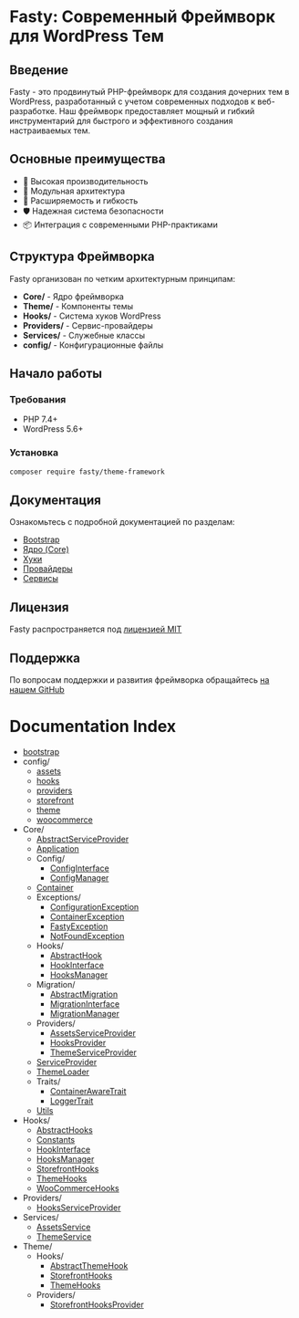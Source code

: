 # Fasty: Современный Фреймворк для WordPress Тем

## Введение

Fasty - это продвинутый PHP-фреймворк для создания дочерних тем в WordPress, разработанный с учетом современных подходов к веб-разработке. Наш фреймворк предоставляет мощный и гибкий инструментарий для быстрого и эффективного создания настраиваемых тем.

## Основные преимущества

- 🚀 Высокая производительность
- 🧩 Модульная архитектура
- 🔧 Расширяемость и гибкость
- 🛡️ Надежная система безопасности
- 📦 Интеграция с современными PHP-практиками

## Структура Фреймворка

Fasty организован по четким архитектурным принципам:

- **Core/** - Ядро фреймворка
- **Theme/** - Компоненты темы
- **Hooks/** - Система хуков WordPress
- **Providers/** - Сервис-провайдеры
- **Services/** - Служебные классы
- **config/** - Конфигурационные файлы

## Начало работы

### Требования

- PHP 7.4+
- WordPress 5.6+

### Установка

```bash
composer require fasty/theme-framework
```

## Документация

Ознакомьтесь с подробной документацией по разделам:

- [Bootstrap](./bootstrap.md)
- [Ядро (Core)](./Core/index.md)
- [Хуки](./Hooks/index.md)
- [Провайдеры](./Providers/index.md)
- [Сервисы](./Services/index.md)

## Лицензия

Fasty распространяется под [лицензией MIT](LICENSE.md)

## Поддержка

По вопросам поддержки и развития фреймворка обращайтесь [на нашем GitHub](https://github.com/fasty/theme-framework)

# Documentation Index

- [bootstrap](./bootstrap.md)
- config/
  - [assets](./config/assets.md)
  - [hooks](./config/hooks.md)
  - [providers](./config/providers.md)
  - [storefront](./config/storefront.md)
  - [theme](./config/theme.md)
  - [woocommerce](./config/woocommerce.md)
- Core/
  - [AbstractServiceProvider](./Core/AbstractServiceProvider.md)
  - [Application](./Core/Application.md)
  - Config/
    - [ConfigInterface](./Core/Config/ConfigInterface.md)
    - [ConfigManager](./Core/Config/ConfigManager.md)
  - [Container](./Core/Container.md)
  - Exceptions/
    - [ConfigurationException](./Core/Exceptions/ConfigurationException.md)
    - [ContainerException](./Core/Exceptions/ContainerException.md)
    - [FastyException](./Core/Exceptions/FastyException.md)
    - [NotFoundException](./Core/Exceptions/NotFoundException.md)
  - Hooks/
    - [AbstractHook](./Core/Hooks/AbstractHook.md)
    - [HookInterface](./Core/Hooks/HookInterface.md)
    - [HooksManager](./Core/Hooks/HooksManager.md)
  - Migration/
    - [AbstractMigration](./Core/Migration/AbstractMigration.md)
    - [MigrationInterface](./Core/Migration/MigrationInterface.md)
    - [MigrationManager](./Core/Migration/MigrationManager.md)
  - Providers/
    - [AssetsServiceProvider](./Core/Providers/AssetsServiceProvider.md)
    - [HooksProvider](./Core/Providers/HooksProvider.md)
    - [ThemeServiceProvider](./Core/Providers/ThemeServiceProvider.md)
  - [ServiceProvider](./Core/ServiceProvider.md)
  - [ThemeLoader](./Core/ThemeLoader.md)
  - Traits/
    - [ContainerAwareTrait](./Core/Traits/ContainerAwareTrait.md)
    - [LoggerTrait](./Core/Traits/LoggerTrait.md)
  - [Utils](./Core/Utils.md)
- Hooks/
  - [AbstractHooks](./Hooks/AbstractHooks.md)
  - [Constants](./Hooks/Constants.md)
  - [HookInterface](./Hooks/HookInterface.md)
  - [HooksManager](./Hooks/HooksManager.md)
  - [StorefrontHooks](./Hooks/StorefrontHooks.md)
  - [ThemeHooks](./Hooks/ThemeHooks.md)
  - [WooCommerceHooks](./Hooks/WooCommerceHooks.md)
- Providers/
  - [HooksServiceProvider](./Providers/HooksServiceProvider.md)
- Services/
  - [AssetsService](./Services/AssetsService.md)
  - [ThemeService](./Services/ThemeService.md)
- Theme/
  - Hooks/
    - [AbstractThemeHook](./Theme/Hooks/AbstractThemeHook.md)
    - [StorefrontHooks](./Theme/Hooks/StorefrontHooks.md)
    - [ThemeHooks](./Theme/Hooks/ThemeHooks.md)
  - Providers/
    - [StorefrontHooksProvider](./Theme/Providers/StorefrontHooksProvider.md)
